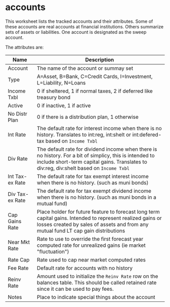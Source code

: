 # accounts

This worksheet lists the tracked accounts and their attributes. Some of these accounts are real accounts at financial institutions.  Others summarize sets of assets or liabilities. One account is designated as the sweep account.

The attributes are:

| Name            | Description                                                  |
| --------------- | ------------------------------------------------------------ |
| Account| The name of the account or summay set|
| Type            | A=Asset, B=Bank, C=Credit Cards, I=Investment, L=Liability, N=Loans |
| Income Txbl     | 0 if sheltered, 1 if normal taxes, 2 if deferred like treasury bond|
| Active          | 0 if inactive, 1 if active                                   |
| No Distr Plan| 0 if there is a distribution plan, 1 otherwise|
| Int Rate| The default rate for interest income when there is no history. Translates to int:reg, int:shelt or int:defered-tax based on `Income Txbl`|
| Div Rate| The default rate for dividend income when there is no history. For a bit of simplicy, this is intended to include short-term capital gains. Translates to div:reg, div:shelt based on `Income Txbl`|
| Int Tax-ex Rate| The default rate for tax exempt interest income when there is no history. (such as muni bonds)|
| Div Tax-ex Rate| The default rate for tax exempt dividend income when there is no history. (such as muni bonds in a mutual fund)|
| Cap Gains Rate | Place holder for future feature to forecast long term capital gains. Intended to represent realized gains or losses created by sales of assets and from any mutual fund LT cap gain distributions|
| Near Mkt Rate| Rate to use to override the first forecast year computed rate for unrealized gains (ie market "fluctuation")|
| Rate Cap | Rate used to cap near market computed rates|
| Fee Rate | Default rate for accounts with no history |
| Reinv Rate| Amount used to initialize the `Reinv Rate` row on the balances table. This should be called retained rate since it can be used to pay fees.|
| Notes           | Place to indicate special things about the account           |

